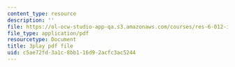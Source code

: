 ```yaml
---
content_type: resource
description: ''
file: https://ol-ocw-studio-app-qa.s3.amazonaws.com/courses/res-6-012-introduction-to-probability-spring-2018/c5ae72fd3a1c8bb116d92acfc3ac5244_NInNhFm046w.pdf
file_type: application/pdf
resourcetype: Document
title: 3play pdf file
uid: c5ae72fd-3a1c-8bb1-16d9-2acfc3ac5244
---
```

